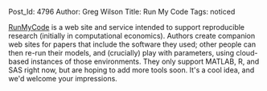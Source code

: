 Post_Id: 4796
Author: Greg Wilson
Title: Run My Code
Tags: noticed

<p><a href="http://www.runmycode.org">RunMyCode</a> is a web site and service intended to support reproducible research (initially in computational economics). Authors create companion web sites for papers that include the software they used; other people can then re-run their models, and (crucially) play with parameters, using cloud-based instances of those environments. They only support MATLAB, R, and SAS right now, but are hoping to add more tools soon. It's a cool idea, and we'd welcome your impressions.</p>
